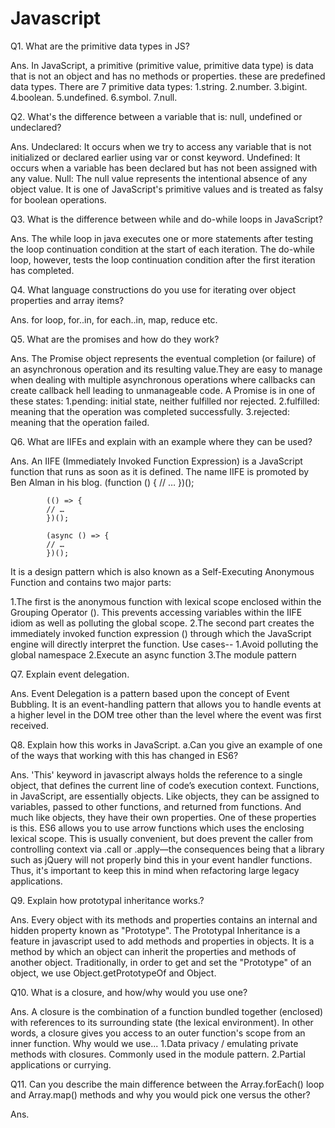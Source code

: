 # Javascript

Q1. What are the primitive data types in JS?

Ans. In JavaScript, a primitive (primitive value, primitive data type) is data that is not an object and has no methods or properties. these are predefined data types. There are 7 primitive data types: 1.string. 2.number. 3.bigint. 4.boolean. 5.undefined. 6.symbol. 7.null.

Q2. What's the difference between a variable that is: null, undefined or undeclared?

Ans. Undeclared: It occurs when we try to access any variable that is not initialized or declared earlier using var or const keyword. Undefined: It occurs when a variable has been declared but has not been assigned with any value. Null: The null value represents the intentional absence of any object value. It is one of JavaScript's primitive values and is treated as falsy for boolean operations.

Q3. What is the difference between while and do-while loops in JavaScript?

Ans. The while loop in java executes one or more statements after testing the loop continuation condition at the start of each iteration. The do-while loop, however, tests the loop continuation condition after the first iteration has completed.

Q4. What language constructions do you use for iterating over object properties and array items?

Ans. for loop, for..in, for each..in, map, reduce etc.

Q5. What are the promises and how do they work?

Ans. The Promise object represents the eventual completion (or failure) of an asynchronous operation and its resulting value.They are easy to manage when dealing with multiple asynchronous operations where callbacks can create callback hell leading to unmanageable code. A Promise is in one of these states: 1.pending: initial state, neither fulfilled nor rejected. 2.fulfilled: meaning that the operation was completed successfully. 3.rejected: meaning that the operation failed.

Q6. What are IIFEs and explain with an example where they can be used?

Ans. An IIFE (Immediately Invoked Function Expression) is a JavaScript function that runs as soon as it is defined. The name IIFE is promoted by Ben Alman in his blog. (function () { // … })();

            (() => {
            // …
            })();

            (async () => {
            // …
            })();
It is a design pattern which is also known as a Self-Executing Anonymous Function and contains two major parts:

1.The first is the anonymous function with lexical scope enclosed within the Grouping Operator (). This prevents accessing variables within the IIFE idiom as well as polluting the global scope. 2.The second part creates the immediately invoked function expression () through which the JavaScript engine will directly interpret the function. Use cases-- 1.Avoid polluting the global namespace 2.Execute an async function 3.The module pattern

Q7. Explain event delegation.

Ans. Event Delegation is a pattern based upon the concept of Event Bubbling. It is an event-handling pattern that allows you to handle events at a higher level in the DOM tree other than the level where the event was first received.

Q8. Explain how this works in JavaScript. a.Can you give an example of one of the ways that working with this has changed in ES6?

Ans. 'This' keyword in javascript always holds the reference to a single object, that defines the current line of code’s execution context. Functions, in JavaScript, are essentially objects. Like objects, they can be assigned to variables, passed to other functions, and returned from functions. And much like objects, they have their own properties. One of these properties is this.
ES6 allows you to use arrow functions which uses the enclosing lexical scope. This is usually convenient, but does prevent the caller from controlling context via .call or .apply—the consequences being that a library such as jQuery will not properly bind this in your event handler functions. Thus, it's important to keep this in mind when refactoring large legacy applications.

Q9. Explain how prototypal inheritance works.?

Ans. Every object with its methods and properties contains an internal and hidden property known as "Prototype". The Prototypal Inheritance is a feature in javascript used to add methods and properties in objects. It is a method by which an object can inherit the properties and methods of another object. Traditionally, in order to get and set the "Prototype" of an object, we use Object.getPrototypeOf and Object.

Q10. What is a closure, and how/why would you use one?

Ans. A closure is the combination of a function bundled together (enclosed) with references to its surrounding state (the lexical environment). In other words, a closure gives you access to an outer function's scope from an inner function. Why would we use... 1.Data privacy / emulating private methods with closures. Commonly used in the module pattern. 2.Partial applications or currying.

Q11. Can you describe the main difference between the Array.forEach() loop and Array.map() methods and why you would pick one versus the other?

Ans.

